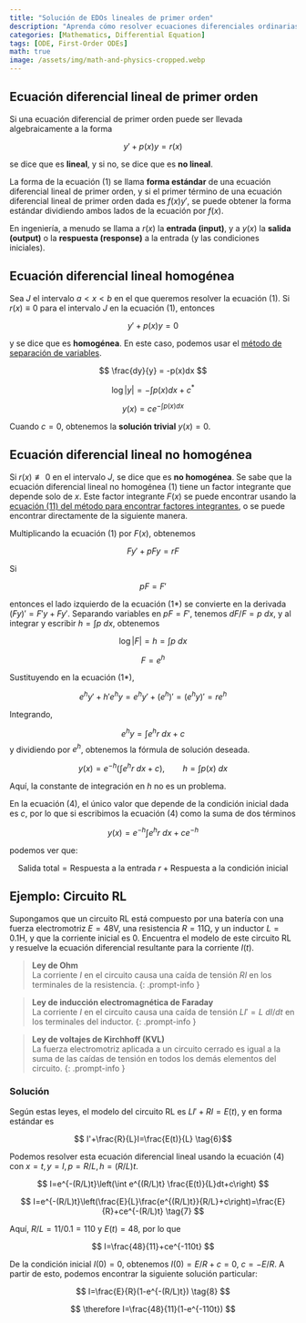 ```yaml
---
title: "Solución de EDOs lineales de primer orden"
description: "Aprenda cómo resolver ecuaciones diferenciales ordinarias lineales de primer orden, tanto homogéneas como no homogéneas."
categories: [Mathematics, Differential Equation]
tags: [ODE, First-Order ODEs]
math: true
image: /assets/img/math-and-physics-cropped.webp
---
```

## Ecuación diferencial lineal de primer orden
Si una ecuación diferencial de primer orden puede ser llevada algebraicamente a la forma

$$ y'+p(x)y=r(x) \tag{1} $$

se dice que es **lineal**, y si no, se dice que es **no lineal**.

La forma de la ecuación (1) se llama **forma estándar** de una ecuación diferencial lineal de primer orden, y si el primer término de una ecuación diferencial lineal de primer orden dada es $f(x)y'$, se puede obtener la forma estándar dividiendo ambos lados de la ecuación por $f(x)$.

En ingeniería, a menudo se llama a $r(x)$ la **entrada (input)**, y a $y(x)$ la **salida (output)** o la **respuesta (response)** a la entrada (y las condiciones iniciales).

## Ecuación diferencial lineal homogénea
Sea $J$ el intervalo $a<x<b$ en el que queremos resolver la ecuación (1). Si $r(x)\equiv 0$ para el intervalo $J$ en la ecuación (1), entonces

$$ y'+p(x)y=0 \tag{2}$$

y se dice que es **homogénea**. En este caso, podemos usar el [método de separación de variables](/posts/Separation-of-Variables/).

$$ \frac{dy}{y} = -p(x)dx $$

$$ \log |y| = -\int p(x)dx + c^* $$

$$ y(x) = ce^{-\int p(x)dx} \tag{3}$$

Cuando $c=0$, obtenemos la **solución trivial** $y(x)=0$.

## Ecuación diferencial lineal no homogénea
Si $r(x)\not\equiv 0$ en el intervalo $J$, se dice que es **no homogénea**. Se sabe que la ecuación diferencial lineal no homogénea (1) tiene un factor integrante que depende solo de $x$. Este factor integrante $F(x)$ se puede encontrar usando la [ecuación (11) del método para encontrar factores integrantes](/posts/Exact-Differential-Equation-and-Integrating-Factor/#método-para-encontrar-el-factor-integrante), o se puede encontrar directamente de la siguiente manera.

Multiplicando la ecuación (1) por $F(x)$, obtenemos

$$ Fy'+pFy=rF \tag{1*} $$

Si

$$ pF=F' $$

entonces el lado izquierdo de la ecuación (1*) se convierte en la derivada $(Fy)'=F'y+Fy'$. Separando variables en $pF=F'$, tenemos $dF/F=p\ dx$, y al integrar y escribir $h=\int p\ dx$, obtenemos

$$ \log |F|=h=\int p\ dx $$

$$ F = e^h $$

Sustituyendo en la ecuación (1*),

$$ e^hy'+h'e^hy=e^hy'+(e^h)'=(e^hy)'=re^h $$

Integrando,

$$ e^hy=\int e^hr\ dx + c $$
y dividiendo por $e^h$, obtenemos la fórmula de solución deseada.

$$ y(x)=e^{-h}\left(\int e^hr\ dx + c\right),\qquad h=\int p(x)\ dx \tag{4} $$

Aquí, la constante de integración en $h$ no es un problema.

En la ecuación (4), el único valor que depende de la condición inicial dada es $c$, por lo que si escribimos la ecuación (4) como la suma de dos términos

$$ y(x)=e^{-h}\int e^hr\ dx + ce^{-h} \tag{4*} $$

podemos ver que:

$$ \text{Salida total}=\text{Respuesta a la entrada }r+\text{Respuesta a la condición inicial} \tag{5} $$

## Ejemplo: Circuito RL
Supongamos que un circuito RL está compuesto por una batería con una fuerza electromotriz $E=48\textrm{V}$, una resistencia $R=11\mathrm{\Omega}$, y un inductor $L=0.1\text{H}$, y que la corriente inicial es 0. Encuentra el modelo de este circuito RL y resuelve la ecuación diferencial resultante para la corriente $I(t)$.
> **Ley de Ohm**  
> La corriente $I$ en el circuito causa una caída de tensión $RI$ en los terminales de la resistencia.
{: .prompt-info }

> **Ley de inducción electromagnética de Faraday**  
> La corriente $I$ en el circuito causa una caída de tensión $LI'=L\ dI/dt$ en los terminales del inductor.
{: .prompt-info }

> **Ley de voltajes de Kirchhoff (KVL)**  
> La fuerza electromotriz aplicada a un circuito cerrado es igual a la suma de las caídas de tensión en todos los demás elementos del circuito.
{: .prompt-info }

### Solución
Según estas leyes, el modelo del circuito RL es $LI'+RI=E(t)$, y en forma estándar es

$$ I'+\frac{R}{L}I=\frac{E(t)}{L} \tag{6}$$

Podemos resolver esta ecuación diferencial lineal usando la ecuación (4) con $x=t, y=I, p=R/L, h=(R/L)t$.

$$ I=e^{-(R/L)t}\left(\int e^{(R/L)t} \frac{E(t)}{L}dt+c\right) $$

$$ I=e^{-(R/L)t}\left(\frac{E}{L}\frac{e^{(R/L)t}}{R/L}+c\right)=\frac{E}{R}+ce^{-(R/L)t} \tag{7} $$

Aquí, $R/L=11/0.1=110$ y $E(t)=48$, por lo que

$$ I=\frac{48}{11}+ce^{-110t} $$

De la condición inicial $I(0)=0$, obtenemos $I(0)=E/R+c=0$, $c=-E/R$. A partir de esto, podemos encontrar la siguiente solución particular:

$$ I=\frac{E}{R}(1-e^{-(R/L)t}) \tag{8} $$

$$ \therefore I=\frac{48}{11}(1-e^{-110t}) $$
